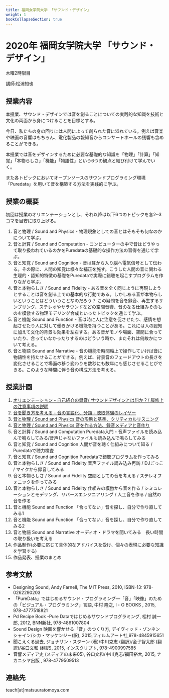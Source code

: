 ```yaml
---
title: 福岡女学院大学 「サウンド・デザイン」
weight: 1
bookCollapseSection: true
---
```

# 2020年 福岡女学院大学 「サウンド・デザイン」

木曜2時限目

講師:松浦知也

## 授業内容

本授業、サウンド・デザインでは音を創ることについての実践的な知識を技術と文化の両面から身につけることを目標とする。

今日、私たちの身の回りには人間によって創られた音に溢れている。例えば音楽や映画の音響はもちろん、電化製品の報知音からコンサートホールの残響も含めることができる。

本授業では音をデザインするために必要な基礎的な知識を「物理」「計算」「知覚」「本物らしさ」「機能」「物語性」という6つの観点と結び付けて学んでいく。

また各トピックにおいてオープンソースのサウンドプログラミング環境「Puredata」を用いて音を構築する方法を実践的に学ぶ。

## 授業の概要
初回は授業のオリエンテーションとし、それ以降は以下6つのトピックを各2~3コマを目安に取り上げる。

1. 音と物理 / Sound and Physics - 物理現象としての音とはそもそも何なのかについて学ぶ。
2. 音と計算 / Sound and Computation - コンピューターの中で音はどうやって取り扱われているのかをPuredataの基礎的な操作方法の習得を通じて学ぶ。
3. 音と知覚 / Sound and Cognition - 音は耳から入り脳へ電気信号として伝わる。その際に、人間の知覚は様々な補正を施す。こうした人間の音に関わる生理的・認知的特徴の基礎をPuredataで実際に錯聴を起こすプログラムを作りながら学ぶ。
4. 音と本物らしさ / Sound and Fidelity - ある音を全く同じように再現しようとすることは音を創る上での基本的な行動である。しかしある音が本物らしいということはどういうことなのだろう？ この疑問を音を録音、再生するサンプリング、ステレオやサラウンドなどの空間音響、音のなる仕組みそのものを模倣する物理モデリング合成といったトピックを通じて学ぶ。
5. 音と機能 Sound and Function - 音は時に人に注意を促させたり、感情を想起させたり人に対して働きかける機能を持つことがある。これには人の認知に加えて文化的背景も効果を左右する。ある音がモノや場面、空間に合っていたり、合っていなかったりするのはどういう時か、またそれは何故かについて考える。
6. 音と物語 Sound and Narrative - 音の機能を時間軸上で操作していけば音に物語性を持たせることができる。例えば、背景音のフェードアウトの長さを変化させることで場面の移り変わりを数秒にも数年にも感じさせることができる。このような時間に伴う音の構成方法を考える。

## 授業計画

1. [オリエンテーション - 自己紹介の録音/ サウンドデザインとは何か？/ 履修上の注意事項の説明](class-1)
2. [音を聞き方を考える - 音の言語化、分類 - 聴取体験のレイヤー](class-2)
3. [音と物理 / Sound and Physics 音の形態と基準、クリティカルリスニング](class-3)
4. [音と物理 / Sound and Physics 音を作る方法、録音メディアと音作り](class-4)
5. 音と計算 / Sound and Computation Puredata入門 - 音声ファイルを読み込んで鳴らしてみる/音声じゃないファイルも読み込んで鳴らしてみる
6. 音と知覚 / Sound and Cognition 人間が音を聴く仕組みについて知る / Puredataで聴力検査
7. 音と知覚 / Sound and Cognition  Puredataで錯聴プログラムを作ってみる
8. 音と本物らしさ / Sound and Fidelity 音声ファイル読み込み再訪 / DJごっこ / マイクから録音してみる
9. 音と本物らしさ / Sound and Fidelity 空間としての音を考える / ステレオフォニックを作ってみる
10. 音と本物らしさ / Sound and Fidelity 仕組みの模倣から音を作る / シミュレーションとモデリング、リバースエンジニアリング / 人工音を作る / 自然の音を作る
11. 音と機能 Sound and Function  「合ってない」音を探し、自分で作り直してみる1
12. 音と機能 Sound and Function  「合ってない」音を探し、自分で作り直してみる2
13. 音と物語 Sound and Narrative オーディオ・ドラマを聞いてみる　長い時間の取り扱いを考える
14. 作品制作(必要に応じて具体的なアドバイスを受け、個々の表現に必要な知識を学習する)
15. 作品発表、授業のまとめ

## 参考文献

- Designing Sound, Andy Farnell, The MIT Press, 2010, ISBN-13: 978-0262290203
- 「PureData」ではじめるサウンド・プログラミング―「音」「映像」のための「ビジュアル・プログラミング」言語, 中村 隆之, I・O BOOKS , 2015, 978-4777518821
- Pd Recipe Book -Pure Dataではじめるサウンドプログラミング, 松村 誠一郎, 2012, BNN新社, 978-4861007804
- Sound Design 映画を響かせる「音」のつくり方, デイヴィッド・ゾンネンシャイン/シカ・マッケンジー(訳), 2015,フィルムアート社,978-4845915651 
- 聞こえくる過去, ジョナサン・スターン (著)/中川克志 (翻訳)/金子智太郎 (翻訳)/谷口文和 (翻訳), 2015, インスクリプト, 978-4900997585
- 音響メディア史 (メディアの未来05), 谷口文和/中川克志/福田裕大, 2015, ナカニシヤ出版 , 978-4779509513

## 連絡先

teach\[at\]matsuuratomoya.com